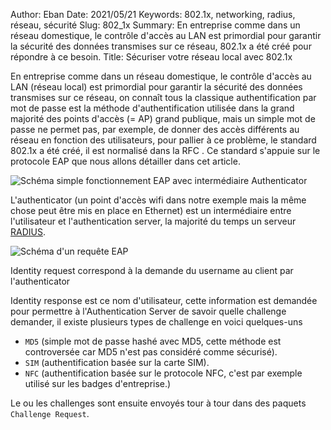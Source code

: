 Author: Eban 
Date: 2021/05/21
Keywords: 802.1x, networking, radius, réseau, sécurité
Slug: 802_1x
Summary: En entreprise comme dans un réseau domestique, le contrôle d'accès au LAN est primordial pour garantir la sécurité des données transmises sur ce réseau, 802.1x a été créé pour répondre à ce besoin.
Title: Sécuriser votre réseau local avec 802.1x

En entreprise comme dans un réseau domestique, le contrôle d'accès au LAN (réseau local) est primordial pour garantir la sécurité des données transmises sur ce réseau, on connaît tous la classique authentification par mot de passe est la méthode d'authentification utilisée dans la grand majorité des points d'accès (= AP) grand publique, mais un simple mot de passe ne permet pas, par exemple, de donner des accès différents au réseau en fonction des utilisateurs, pour pallier à ce problème, le standard 802.1x a été créé, il est normalisé dans la RFC . Ce standard s'appuie sur le protocole EAP que nous allons détailler dans cet article.

![Schéma simple fonctionnement EAP avec intermédiaire Authenticator](/static/img/802_1x/Frame_50.webp)

L'authenticator (un point d'accès wifi dans notre exemple mais la même chose peut être mis en place en Ethernet) est un intermédiaire entre l'utilisateur et l'authentication server, la majorité du temps un serveur [RADIUS](https://ilearned.eu/RADIUS.html).

![Schéma d'un requête EAP](/static/img/802_1x/Frame_53(1).webp)

Identity request correspond à la demande du username au client par l'authenticator

Identity response est ce nom d'utilisateur, cette information est demandée pour permettre à l'Authentication Server de savoir quelle challenge demander, il existe plusieurs types de challenge en voici quelques-uns

- `MD5` (simple mot de passe hashé avec MD5, cette méthode est controversée car MD5 n'est pas considéré comme sécurisé).
- `SIM` (authentification basée sur la carte SIM).
- `NFC` (authentification basée sur le protocole NFC, c'est par exemple utilisé sur les badges d'entreprise.)

Le ou les challenges sont ensuite envoyés tour à tour dans des paquets `Challenge Request`.
